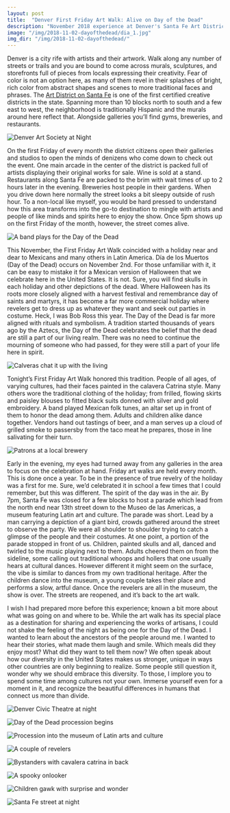 ```yaml
---
layout: post
title:  "Denver First Friday Art Walk: Alive on Day of the Dead"
description: "November 2018 experience at Denver's Santa Fe Art District's First Fridays Art Walk which coincided with the Day of the Dead this year."
image: "/img/2018-11-02-dayofthedead/dia_1.jpg"
img_dir: "/img/2018-11-02-dayofthedead/"
---
```

Denver is a city rife with artists and their artwork. Walk along any number of streets or trails and you are bound to come across murals, sculptures, and storefronts full of pieces from locals expressing their creativity. Fear of color is not an option here, as many of them revel in their splashes of bright, rich color from abstract shapes and scenes to more traditional faces and phrases.
The [Art District on Santa Fe](https://denversartdistrict.org/about/) is one of the first certified creative districts in the state. Spanning more than 10 blocks north to south and a few east to west, the neighborhood is traditionally Hispanic and the murals around here reflect that. Alongside galleries you’ll find gyms, breweries, and restaurants.

![Denver Art Society at Night](/img/2018-11-02-dayofthedead/dia_2.jpg)

On the first Friday of every month the district citizens open their galleries and studios to open the minds of denizens who come down to check out the event. One main arcade in the center of the district is packed full of artists displaying their original works for sale. Wine is sold at a stand. Restaurants along Santa Fe are packed to the brim with wait times of up to 2 hours later in the evening. Breweries host people in their gardens. When you drive down here normally the street looks a bit sleepy outside of rush hour. To a non-local like myself, you would be hard pressed to understand how this area transforms into the go-to destination to mingle with artists and people of like minds and spirits here to enjoy the show. Once 5pm shows up on the first Friday of the month, however, the street comes alive.

![A band plays for the Day of the Dead](/img/2018-11-02-dayofthedead/dia_3.jpg)

This November, the First Friday Art Walk coincided with a holiday near and dear to Mexicans and many others in Latin America. Día de los Muertos (Day of the Dead) occurs on November 2nd. For those unfamiliar with it, it can be easy to mistake it for a Mexican version of Halloween that we celebrate here in the United States. It is not. Sure, you will find skulls in each holiday and other depictions of the dead. Where Halloween has its roots more closely aligned with a harvest festival and remembrance day of saints and martyrs, it has become a far more commercial holiday where revelers get to dress up as whatever they want and seek out parties in costume. Heck, I was Bob Ross this year. The Day of the Dead is far more aligned with rituals and symbolism. A tradition started thousands of years ago by the Aztecs, the Day of the Dead celebrates the belief that the dead are still a part of our living realm. There was no need to continue the mourning of someone who had passed, for they were still a part of your life here in spirit.

![Calveras chat it up with the living](/img/2018-11-02-dayofthedead/dia_4.jpg)

Tonight’s First Friday Art Walk honored this tradition. People of all ages, of varying cultures, had their faces painted in the calavera Catrina style. Many others wore the traditional clothing of the holiday; from frilled, flowing skirts and paisley blouses to fitted black suits donned with silver and gold embroidery. A band played Mexican folk tunes, an altar set up in front of them to honor the dead among them. Adults and children alike dance together. Vendors hand out tastings of beer, and a man serves up a cloud of grilled smoke to passersby from the taco meat he prepares, those in line salivating for their turn.

![Patrons at a local brewery](/img/2018-11-02-dayofthedead/dia_6.jpg)

Early in the evening, my eyes had turned away from any galleries in the area to focus on the celebration at hand. Friday art walks are held every month. This is done once a year. To be in the presence of true revelry of the holiday was a first for me. Sure, we’d celebrated it in school a few times that I could remember, but this was different. The spirit of the day was in the air. By 7pm, Santa Fe was closed for a few blocks to host a parade which lead from the north end near 13th street down to the Museo de las Americas, a museum featuring Latin art and culture. The parade was short. Lead by a man carrying a depiction of a giant bird, crowds gathered around the street to observe the party. We were all shoulder to shoulder trying to catch a glimpse of the people and their costumes. At one point, a portion of the parade stopped in front of us. Children, painted skulls and all, danced and twirled to the music playing next to them. Adults cheered them on from the sideline, some calling out traditional whoops and hollers that one usually hears at cultural dances. However different it might seem on the surface, the vibe is similar to dances from my own traditional heritage. After the children dance into the museum, a young couple takes their place and performs a slow, artful dance. Once the revelers are all in the museum, the show is over. The streets are reopened, and it’s back to the art walk.

I wish I had prepared more before this experience; known a bit more about what was going on and where to be. While the art walk has its special place as a destination for sharing and experiencing the works of artisans, I could not shake the feeling of the night as being one for the Day of the Dead. I wanted to learn about the ancestors of the people around me. I wanted to hear their stories, what made them laugh and smile. Which meals did they enjoy most? What did they want to tell them now? We often speak about how our diversity in the United States makes us stronger, unique in ways other countries are only beginning to realize. Some people still question it, wonder why we should embrace this diversity. To those, I implore you to spend some time among cultures not your own. Immerse yourself even for a moment in it, and recognize the beautiful differences in humans that connect us more than divide.

![Denver Civic Theatre at night](/img/2018-11-02-dayofthedead/dia_5.jpg)

![Day of the Dead procession begins](/img/2018-11-02-dayofthedead/dia_7.jpg)

![Procession into the museum of Latin arts and culture](/img/2018-11-02-dayofthedead/dia_8.jpg)

![A couple of revelers](/img/2018-11-02-dayofthedead/dia_10.jpg)

![Bystanders with cavalera catrina in back](/img/2018-11-02-dayofthedead/dia_11.jpg)

![A spooky onlooker](/img/2018-11-02-dayofthedead/dia_12.jpg)

![Children gawk with surprise and wonder](/img/2018-11-02-dayofthedead/dia_13.jpg)

![Santa Fe street at night](/img/2018-11-02-dayofthedead/dia_14_close.jpg)
